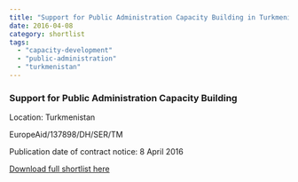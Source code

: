 ```yaml
---
title: "Support for Public Administration Capacity Building in Turkmenistan"
date: 2016-04-08
category: shortlist
tags: 
  - "capacity-development"
  - "public-administration"
  - "turkmenistan"
---
```


### Support for Public Administration Capacity Building

Location: Turkmenistan

EuropeAid/137898/DH/SER/TM

Publication date of contract notice: 8 April 2016

[Download full shortlist here](http://epm.lv/files/shortlist_137898_Turkmenistan_Capacity.pdf)
